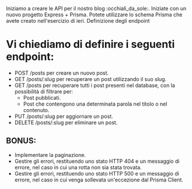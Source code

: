
Iniziamo a creare le API per il nostro blog :occhiali_da_sole:. Iniziate con un nuovo progetto Express + Prisma.
Potete utilizzare lo schema Prisma che avete creato nell'esercizio di ieri.
Definizione degli endpoint
# Vi chiediamo di definire i seguenti endpoint:
- POST /posts per creare un nuovo post.
- GET /posts/:slug per recuperare un post utilizzando il suo slug.
- GET /posts per recuperare tutti i post presenti nel database, con la possibilità di filtrare per:
    - Post pubblicati.
    - Post che contengono una determinata parola nel titolo o nel contenuto.
- PUT /posts/:slug per aggiornare un post.
- DELETE /posts/:slug per eliminare un post.
## BONUS:
- Implementare la paginazione.
- Gestire gli errori, restituendo uno stato HTTP 404 e un messaggio di errore, nel caso in cui una rotta non sia stata trovata.
- Gestire gli errori, restituendo uno stato HTTP 500 e un messaggio di errore, nel caso in cui venga sollevata un'eccezione dal Prisma Client.